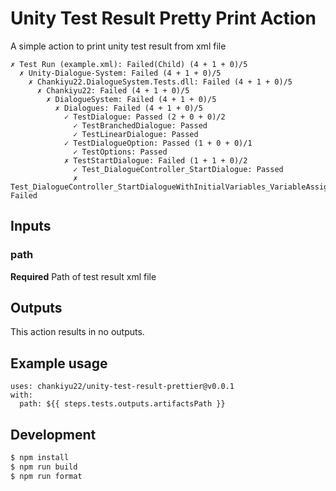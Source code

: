 # Unity Test Result Pretty Print Action

A simple action to print unity test result from xml file

```
✗ Test Run (example.xml): Failed(Child) (4 + 1 + 0)/5
  ✗ Unity-Dialogue-System: Failed (4 + 1 + 0)/5
    ✗ Chankiyu22.DialogueSystem.Tests.dll: Failed (4 + 1 + 0)/5
      ✗ Chankiyu22: Failed (4 + 1 + 0)/5
        ✗ DialogueSystem: Failed (4 + 1 + 0)/5
          ✗ Dialogues: Failed (4 + 1 + 0)/5
            ✓ TestDialogue: Passed (2 + 0 + 0)/2
              ✓ TestBranchedDialogue: Passed
              ✓ TestLinearDialogue: Passed
            ✓ TestDialogueOption: Passed (1 + 0 + 0)/1
              ✓ TestOptions: Passed
            ✗ TestStartDialogue: Failed (1 + 1 + 0)/2
              ✓ Test_DialogueController_StartDialogue: Passed
              ✗ Test_DialogueController_StartDialogueWithInitialVariables_VariableAssignmentsStaticController: Failed
```

## Inputs

### path

**Required** Path of test result xml file

## Outputs

This action results in no outputs.

## Example usage

```
uses: chankiyu22/unity-test-result-prettier@v0.0.1
with:
  path: ${{ steps.tests.outputs.artifactsPath }}
```

## Development

```sh
$ npm install
$ npm run build
$ npm run format
```
